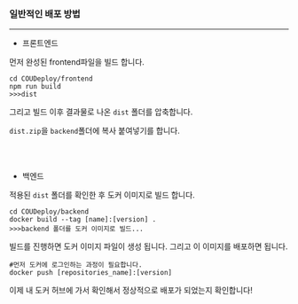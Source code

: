 ### 일반적인 배포 방법

------

- 프론트엔드

먼저 완성된 frontend파일을 빌드 합니다.

```shell
cd COUDeploy/frontend
npm run build 
>>>dist
```



그리고 빌드 이후 결과물로 나온 `dist` 폴더를 압축합니다.

`dist.zip`을 `backend`폴더에 복사 붙여넣기를 합니다.

<br>
<br>

- 백엔드

적용된 `dist` 폴더를 확인한 후 도커 이미지로 빌드 합니다.

```shell
cd COUDeploy/backend
docker build --tag [name]:[version] .
>>>backend 폴더를 도커 이미지로 빌드...
```



빌드를 진행하면 도커 이미지 파일이 생성 됩니다. 그리고 이 이미지를 배포하면 됩니다.

```shell
#먼저 도커에 로그인하는 과정이 필요합니다.
docker push [repositories_name]:[version]
```



이제 내 도커 허브에 가서 확인해서 정상적으로 배포가 되었는지 확인합니다!

